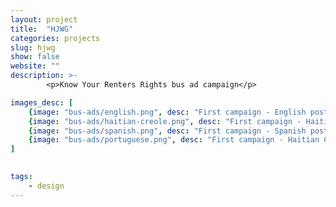 ```yaml
---
layout: project
title:  "HJWG"
categories: projects
slug: hjwg
show: false
website: ""
description: >-
        <p>Know Your Renters Rights bus ad campaign</p>

images_desc: [
    {image: "bus-ads/english.png", desc: "First campaign - English poster"},
    {image: "bus-ads/haitian-creole.png", desc: "First campaign - Haitian Creole poster"},
    {image: "bus-ads/spanish.png", desc: "First campaign - Spanish poster"},
    {image: "bus-ads/portuguese.png", desc: "First campaign - Haitian Creole poster"},
]
    

tags: 
    - design
---
```

